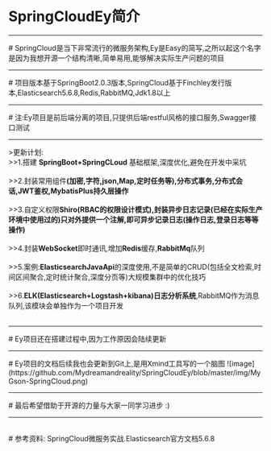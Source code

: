 # SpringCloudEy简介
<hr>
# SpringCloud是当下非常流行的微服务架构,Ey是Easy的简写,之所以起这个名字是因为我想开源一个结构清晰,简单易用,能够解决实际生产问题的项目
<hr>
# 项目版本基于SpringBoot2.0.3版本,SpringCloud基于Finchley发行版本,Elasticsearch5.6.8,Redis,RabbitMQ,Jdk1.8以上<br>
<hr>
# 注:Ey项目是前后端分离的项目,只提供后端restful风格的接口服务,Swagger接口测试
<hr>
>更新计划:<br>
>>1.搭建 <strong>SpringBoot+SpringCLoud</strong> 基础框架,深度优化,避免在开发中采坑<br><br>
>>2.封装常用组件<strong>(加密,字符,json,Map,定时任务等),分布式事务,分布式会话,JWT鉴权,MybatisPlus持久层操作</strong><br><br>
>>3.自定义权限<strong>Shiro(RBAC的权限设计模式),封装异步日志记录(已经在实际生产环境中使用过的)只对外提供一个注解,即可异步记录日志(操作日志,登录日志等等操作)</strong><br><br>
>>4.封装<strong>WebSocket</strong>即时通讯,增加<strong>Redis</strong>缓存,<strong>RabbitMq</strong>队列<br><br>
>>5.案例:<strong>ElasticsearchJavaApi</strong>的深度使用,不是简单的CRUD(包括全文检索,时间区间聚合,定时统计聚合,深度分页等)大规模集群中的优化技巧<br><br>
>>6.<strong>ELK(Elasticsearch+Logstash+kibana)日志分析系统</strong>,RabbitMQ作为消息队列,该模块会单独作为一个项目开发<br><br>
<hr>
# Ey项目还在搭建过程中,因为工作原因会陆续更新
<hr>
# Ey项目的文档后续我也会更新到Git上,是用Xmind工具写的一个脑图
 ![image](https://github.com/Mydreamandreality/SpringCloudEy/blob/master/img/MyGson-SpringCloud.png)
<hr>
# 最后希望借助于开源的力量与大家一同学习进步 :)
<hr>
<br>
# 参考资料: SpringCloud微服务实战.Elasticsearch官方文档5.6.8
